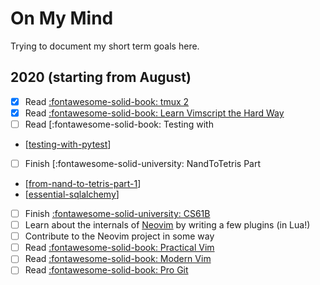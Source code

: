 On My Mind
===

Trying to document my short term goals here.

2020 (starting from August)
---

- [x] Read [:fontawesome-solid-book: tmux 2](https://pragprog.com/titles/bhtmux2/tmux-2/)
- [x] Read [:fontawesome-solid-book: Learn Vimscript the Hard Way](https://learnvimscriptthehardway.stevelosh.com/)
- [ ] Read [:fontawesome-solid-book: Testing with
- [[testing-with-pytest]]
- [ ] Finish [:fontawesome-solid-university:
  NandToTetris Part
- [[from-nand-to-tetris-part-1]]
- [[essential-sqlalchemy]]
- [ ] Finish [:fontawesome-solid-university: CS61B](https://sp19.datastructur.es/)
- [ ] Learn about the internals of [Neovim](https://github.com/neovim/neovim) by
  writing a few plugins (in Lua!)
- [ ] Contribute to the Neovim project in some way
- [ ] Read [:fontawesome-solid-book: Practical Vim](https://learning.oreilly.com/library/view/practical-vim-2nd/9781680501629/)
- [ ] Read [:fontawesome-solid-book: Modern Vim](https://learning.oreilly.com/library/view/modern-vim/9781680506006/)
- [ ] Read [:fontawesome-solid-book: Pro Git](https://git-scm.com/book/en/v2)

[//begin]: # "Autogenerated link references for markdown compatibility"
[testing-with-pytest]: ../programming/python/pytest/testing-with-pytest/testing-with-pytest.md "Testing with Pytest"
[from-nand-to-tetris-part-1]: ../computer-science/courses/from-nand-to-tetris-part-1/from-nand-to-tetris-part-1.md "From Nand To Tetris: Part 1"
[essential-sqlalchemy]: ../programming/python/databases/sqlalchemy/essential-sqlalchemy/essential-sqlalchemy.md "Essential SQLAlchemy"
[//end]: # "Autogenerated link references"